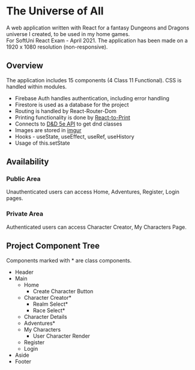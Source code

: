 # The Universe of All
A web application written with React for a fantasy Dungeons and Dragons universe I created, to be used in my home games. 
<br>For SoftUni React Exam - April 2021. The application has been made on a 1920 x 1080 resolution (non-responsive).

## Overview
The application includes 15 components (4 Class 11 Functional). CSS is handled within modules. 
- Firebase Auth handles authentication, including error handling
- Firestore is used as a database for the project
- Routing is handled by React-Router-Dom
- Printing functionality is done by [React-to-Print](https://github.com/gregnb/react-to-print#readme)
- Connects to [D&D 5e API](http://www.dnd5eapi.co/) to get dnd classes
- Images are stored in [imgur](https://imgur.com/)
- Hooks - useState, useEffect, useRef, useHistory
- Usage of this.setState

## Availability
### Public Area
Unauthenticated users can access Home, Adventures, Register, Login pages.

### Private Area
Authenticated users can access Character Creator, My Characters Page.

## Project Component Tree
Components marked with * are class components.
- Header
- Main 
  - Home
    - Create Character Button  
  - Character Creator*
    - Realm Select*
    - Race Select*
  - Character Details
  - Adventures*
  - My Characters
    - User Character Render
  - Register
  - Login
- Aside
- Footer
